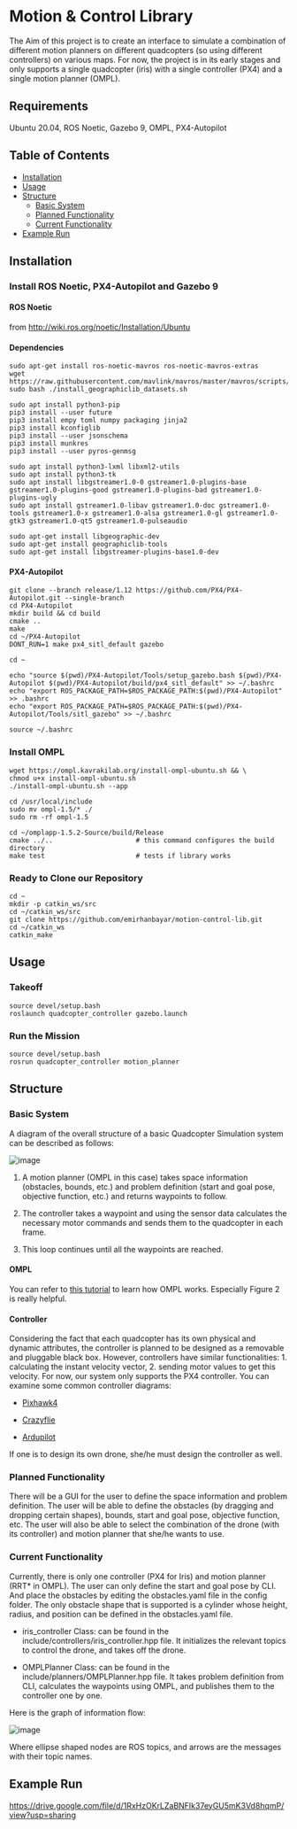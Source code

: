 # Motion & Control Library

The Aim of this project is to create an interface to simulate a combination of different motion planners on different quadcopters (so using different controllers) on various maps. For now, the project is in its early stages and only supports a single quadcopter (iris) with a single controller (PX4) and a single motion planner (OMPL). 

## Requirements
Ubuntu 20.04, ROS Noetic, Gazebo 9, OMPL, PX4-Autopilot

## Table of Contents

- [Installation](#installation)
- [Usage](#usage)
- [Structure](#structure)
    - [Basic System](#basic-system)
    - [Planned Functionality](#planned-functionality)
    - [Current Functionality](#current-functionality)
- [Example Run](#example-run)

## Installation <a name="installation"></a>

### Install ROS Noetic, PX4-Autopilot and Gazebo 9

#### ROS Noetic

from http://wiki.ros.org/noetic/Installation/Ubuntu

#### Dependencies

```
sudo apt-get install ros-noetic-mavros ros-noetic-mavros-extras
wget https://raw.githubusercontent.com/mavlink/mavros/master/mavros/scripts/install_geographiclib_datasets.sh
sudo bash ./install_geographiclib_datasets.sh  
```
```
sudo apt install python3-pip
pip3 install --user future
pip3 install empy toml numpy packaging jinja2
pip3 install kconfiglib
pip3 install --user jsonschema
pip3 install munkres
pip3 install --user pyros-genmsg
```
```
sudo apt install python3-lxml libxml2-utils
sudo apt install python3-tk
sudo apt install libgstreamer1.0-0 gstreamer1.0-plugins-base gstreamer1.0-plugins-good gstreamer1.0-plugins-bad gstreamer1.0-plugins-ugly
sudo apt install gstreamer1.0-libav gstreamer1.0-doc gstreamer1.0-tools gstreamer1.0-x gstreamer1.0-alsa gstreamer1.0-gl gstreamer1.0-gtk3 gstreamer1.0-qt5 gstreamer1.0-pulseaudio
```
```
sudo apt-get install libgeographic-dev
sudo apt-get install geographiclib-tools
sudo apt-get install libgstreamer-plugins-base1.0-dev
```

#### PX4-Autopilot

```
git clone --branch release/1.12 https://github.com/PX4/PX4-Autopilot.git --single-branch 
cd PX4-Autopilot
mkdir build && cd build
cmake ..
make
cd ~/PX4-Autopilot
DONT_RUN=1 make px4_sitl_default gazebo
```
```
cd ~

echo "source $(pwd)/PX4-Autopilot/Tools/setup_gazebo.bash $(pwd)/PX4-Autopilot $(pwd)/PX4-Autopilot/build/px4_sitl_default" >> ~/.bashrc
echo "export ROS_PACKAGE_PATH=$ROS_PACKAGE_PATH:$(pwd)/PX4-Autopilot" >> .bashrc
echo "export ROS_PACKAGE_PATH=$ROS_PACKAGE_PATH:$(pwd)/PX4-Autopilot/Tools/sitl_gazebo" >> ~/.bashrc

source ~/.bashrc
```

### Install OMPL

```
wget https://ompl.kavrakilab.org/install-ompl-ubuntu.sh && \
chmod u+x install-ompl-ubuntu.sh
./install-ompl-ubuntu.sh --app
```

```
cd /usr/local/include
sudo mv ompl-1.5/* ./
sudo rm -rf ompl-1.5
```

```
cd ~/omplapp-1.5.2-Source/build/Release
cmake ../..                     # this command configures the build directory
make test                       # tests if library works
```

### Ready to Clone our Repository

```
cd ~
mkdir -p catkin_ws/src
cd ~/catkin_ws/src
git clone https://github.com/emirhanbayar/motion-control-lib.git
cd ~/catkin_ws
catkin_make
```

## Usage <a name="usage"></a>

### Takeoff

```
source devel/setup.bash
roslaunch quadcopter_controller gazebo.launch
```

### Run the Mission

```
source devel/setup.bash
rosrun quadcopter_controller motion_planner
```

## Structure <a name="structure"></a>

### Basic System <a name="basic-system"></a>
A diagram of the overall structure of a basic Quadcopter Simulation system can be described as follows:

![image](./images/System-Structure.png)

1. A motion planner (OMPL in this case) takes space information (obstacles, bounds, etc.) and problem definition (start and goal pose, objective function, etc.) and returns waypoints to follow.

2. The controller takes a waypoint and using the sensor data calculates the necessary motor commands and sends them to the quadcopter in each frame.

3. This loop continues until all the waypoints are reached.

#### OMPL

You can refer to [this tutorial](https://ieeexplore.ieee.org/stamp/stamp.jsp?tp=&arnumber=6377468) to learn how OMPL works. Especially Figure 2 is really helpful.

#### Controller

Considering the fact that each quadcopter has its own physical and dynamic attributes, the controller is planned to be designed as a removable and pluggable black box. However, controllers have similar functionalities: 1. calculating the instant velocity vector, 2. sending motor values to get this velocity. For now, our system only supports the PX4 controller. You can examine some common controller diagrams:

- [Pixhawk4](https://docs.px4.io/main/en/flight_stack/controller_diagrams.html)

- [Crazyflie](https://www.bitcraze.io/documentation/repository/crazyflie-firmware/master/functional-areas/sensor-to-control/controllers/)

- [Ardupilot](https://ardupilot.org/dev/docs/apmcopter-programming-attitude-control-2.html)

If one is to design its own drone, she/he must design the controller as well.

### Planned Functionality <a name="planned-functionality"></a>

There will be a GUI for the user to define the space information and problem definition. The user will be able to define the obstacles (by dragging and dropping certain shapes), bounds, start and goal pose, objective function, etc. The user will also be able to select the combination of the drone (with its controller) and motion planner that she/he wants to use.

### Current Functionality <a name="current-functionality"></a>

Currently, there is only one controller (PX4 for Iris) and motion planner (RRT* in OMPL). The user can only define the start and goal pose by CLI. And place the obstacles by editing the obstacles.yaml file in the config folder. The only obstacle shape that is supported is a cylinder whose height, radius, and position can be defined in the obstacles.yaml file.

- iris_controller Class: can be found in the include/controllers/iris_controller.hpp file. It initializes the relevant topics to control the drone, and takes off the drone.

- OMPLPlanner Class: can be found in the include/planners/OMPLPlanner.hpp file. It takes problem definition from CLI, calculates the waypoints using OMPL, and publishes them to the controller one by one.

Here is the graph of information flow:


![image](./images/Info-Flow.png)

Where ellipse shaped nodes are ROS topics, and arrows are the messages with their topic names.

## Example Run <a name="example-run"></a>

https://drive.google.com/file/d/1RxHzOKrLZaBNFIk37eyGU5mK3Vd8hqmP/view?usp=sharing

